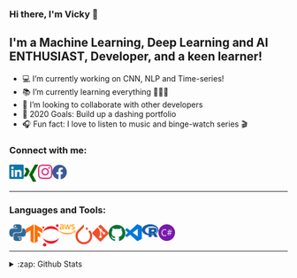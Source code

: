 ### Hi there, I'm Vicky 👋


## I'm a Machine Learning, Deep Learning and AI ENTHUSIAST, Developer, and a keen learner!

- 💻 I’m currently working on CNN, NLP and Time-series!
- 📚 I’m currently learning everything 👨🏽‍🎓
- 🤝 I’m looking to collaborate with other developers
- 🥅 2020 Goals: Build up a dashing portfolio
- 🎧 Fun fact: I love to listen to music and binge-watch series 🎬


### Connect with me:



[<img align="left" alt="vkyprmr | LinkedIn" width="26px" src="https://raw.githubusercontent.com/vkyprmr/vkyprmr/master/assets/svg/color/linkedin.svg" />][linkedin]
[<img align="left" alt="vkyprmr | Xing" width="26px" src="https://raw.githubusercontent.com/vkyprmr/vkyprmr/master/assets/svg/color/xing.svg" />][xing]
[<img align="left" alt="vkyprmr | Instagram" width="26px" src="https://raw.githubusercontent.com/vkyprmr/vkyprmr/master/assets/svg/color/instagram.svg" />][instagram]
[<img align="left" alt="vkyprmr | Facebook" width="26px" src="https://raw.githubusercontent.com/vkyprmr/vkyprmr/master/assets/svg/color/facebook.svg" />][facebook]

<br />
<br />

---


### Languages and Tools:

<img align="left" alt="Python" width="30px" src="https://raw.githubusercontent.com/vkyprmr/vkyprmr/master/assets/svg/color/python.svg" />
<img align="left" alt="TensorFlow" width="30px" src="https://raw.githubusercontent.com/vkyprmr/vkyprmr/master/assets/svg/color/tensorflow.svg" />
<img align="left" alt="Jupyter" width="30px" src="https://raw.githubusercontent.com/vkyprmr/vkyprmr/master/assets/svg/color/jupyter.svg" />
<img align="left" alt="AWS" width="30px" src="https://raw.githubusercontent.com/vkyprmr/vkyprmr/master/assets/svg/color/aws.svg" />
<img align="left" alt="PyTorch" width="30px" src="https://raw.githubusercontent.com/vkyprmr/vkyprmr/master/assets/svg/color/pytorch.svg" />
<img align="left" alt="Git" width="30px" src="https://raw.githubusercontent.com/vkyprmr/vkyprmr/master/assets/svg/color/git.svg" />
<img align="left" alt="Github" width="30px" src="https://raw.githubusercontent.com/vkyprmr/vkyprmr/master/assets/svg/color/github.svg" />
<img align="left" alt="VSCode" width="30px" src="https://raw.githubusercontent.com/vkyprmr/vkyprmr/master/assets/svg/color/vscode.svg" />
<img align="left" alt="R" width="30px" src="https://raw.githubusercontent.com/vkyprmr/vkyprmr/master/assets/svg/color/r.svg" />
<img align="left" alt="C#" width="30px" src="https://raw.githubusercontent.com/vkyprmr/vkyprmr/master/assets/svg/color/csharp.svg" />

<br />
<br />

---

<details>
  <summary>:zap: Github Stats</summary>

  <img align="left" alt="vkyprmr's Github Stats" src="https://github-readme-stats.vercel.app/api?username=vkyprmr&show_icons=true&hide_border=true&theme=dark" />
  <img align="left" alt="vkyprmr's Github Stats" src="https://github-readme-stats.vercel.app/api/top-langs/?username=vkyprmr&show_icons=true&hide_border=true&theme=dark" />
  

</details>

[instagram]: https://www.instagram.com/vky_1090/
[linkedin]: https://www.linkedin.com/in/parmarvickyk/
[facebook]: https://www.facebook.com/vicky.parmar.52
[xing]: https://www.xing.com/profile/Vicky_Parmar/cv
